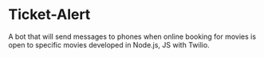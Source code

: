 # Ticket-Alert
A bot that will send messages to phones when online booking for movies is open to specific movies developed in Node.js, JS with Twilio.
